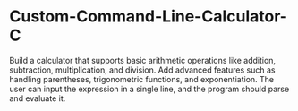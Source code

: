 # Custom-Command-Line-Calculator-C
Build a calculator that supports basic arithmetic operations like addition, subtraction, multiplication, and division. Add advanced features such as handling parentheses, trigonometric functions, and exponentiation. The user can input the expression in a single line, and the program should parse and evaluate it.
